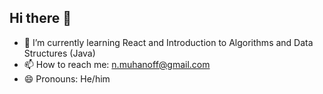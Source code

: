 ## Hi there 👋
- 🌱 I’m currently learning React and Introduction to Algorithms and Data Structures (Java)
- 📫 How to reach me: n.muhanoff@gmail.com
- 😄 Pronouns: He/him
<!--
**nurzhigit-mukhanov/nurzhigit-mukhanov** is a ✨ _special_ ✨ repository because its `README.md` (this file) appears on your GitHub profile.

Here are some ideas to get you started:

- 🔭 I’m currently working on ...
- 🌱 I’m currently learning ...
- 👯 I’m looking to collaborate on ...
- 🤔 I’m looking for help with ...
- 💬 Ask me about ...
- 📫 How to reach me: ...
- 😄 Pronouns: ...
- ⚡ Fun fact: ...
-->
